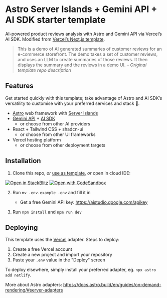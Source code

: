 # Astro Server Islands + Gemini API + AI SDK starter template

AI-powered product reviews analysis with Astro and Gemini API via Vercel’s AI SDK. Modified from [Vercel’s Next.js template](https://github.com/vercel/ai-review-summary).

> This is a demo of AI generated summaries of customer reviews for an e-commerce storefront. The demo takes a set of customer reviews, and uses an LLM to create summaries of those reviews. It then displays the summary and the reviews in a demo UI.
> <cite>– Original template repo description</cite>

## Features

Get started quickly with this template; take advantage of Astro and AI SDK’s versatility to customise with your preferred services and stack 🚀.

- [Astro](https://docs.astro.build) web framework with [Server Islands](https://docs.astro.build/en/guides/server-islands/)
- [Gemini API](https://ai.google.dev/gemini-api) + [AI SDK](https://ai-sdk.dev/docs)
   - or choose from other AI providers
- React + Tailwind CSS + shadcn-ui
   - or choose from other UI frameworks
- Vercel hosting platform
   - or choose from other deployment targets

## Installation

1. Clone this repo, _or_ [use as template](https://docs.github.com/en/repositories/creating-and-managing-repositories/creating-a-repository-from-a-template), _or_ open in cloud IDE:

[![Open in StackBlitz](https://developer.stackblitz.com/img/open_in_stackblitz.svg)](https://stackblitz.com/github/ekafyi/astro-ai-review-summary/tree/main)
[![Open with CodeSandbox](https://assets.codesandbox.io/github/button-edit-lime.svg)](https://codesandbox.io/p/sandbox/github/ekafyi/astro-ai-review-summary/tree/main)

2. Run `mv .env.example .env` and fill it in
   - Get a free Gemini API key: https://aistudio.google.com/apikey

3. Run `npm install` and `npm run dev`

## Deploying

This template uses the [Vercel](https://vercel.com) adapter. Steps to deploy:

1. Create a free Vercel account
2. Create a new project and import your repository
3. Paste your `.env` value in the "Deploy" screen

To deploy elsewhere, simply install your preferred adapter, eg. `npx astro add netlify`.

More about Astro adapters: https://docs.astro.build/en/guides/on-demand-rendering/#server-adapters
